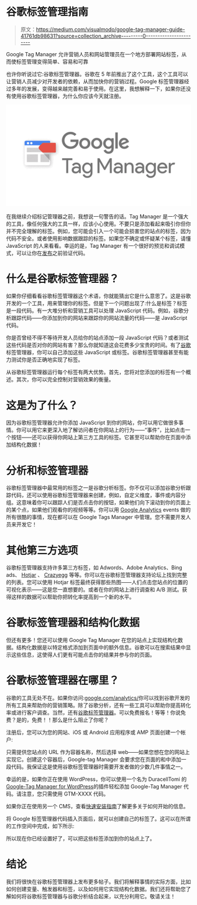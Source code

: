 # 谷歌标签管理指南

> 原文：<https://medium.com/visualmodo/google-tag-manager-guide-41761db98631?source=collection_archive---------0----------------------->

Google Tag Manager 允许营销人员和网站管理员在一个地方部署网站标签，从而使标签管理变得简单、容易和可靠

也许你听说过它:谷歌标签管理器。谷歌在 5 年前推出了这个工具，这个工具可以让营销人员减少对开发者的依赖，从而加快你的营销过程。Google 标签管理器经过多年的发展，变得越来越完善和易于使用。在这里，我想解释一下，如果你还没有使用谷歌标签管理器，为什么你应该今天就注册。

![](img/6074d67cd9a2ccff12692ed7820d8b83.png)

在我继续介绍标记管理器之前，我想说一句警告的话。Tag Manager 是一个强大的工具，像任何强大的工具一样，应该小心使用。不要只是添加看起来吸引你但你并不完全理解的标签。例如，您可能会引入一个可能会损害您的站点的标签，因为代码不安全。或者使用影响数据跟踪的标签。如果您不确定或怀疑某个标签，请懂 JavaScript 的人来看看。幸运的是，Tag Manager 有一个很好的预览和调试模式，可以让你在[发布](https://visualmodo.com/)之前验证代码。

# 什么是谷歌标签管理器？

如果你仔细看看谷歌标签管理器这个术语，你就能猜出它是什么意思了。这是谷歌开发的一个工具，用来管理你的标签。但是下一个问题出现了:什么是标签？标签是一段代码。有一大堆分析和营销工具可以处理 JavaScript 代码。例如，谷歌分析跟踪代码——你添加到你的网站来跟踪你的网站流量的代码——是 JavaScript 代码。

你是否曾经不得不等待开发人员给你的站点添加一段 JavaScript 代码？或者测试这些代码是否对你的网站有害？那么你就知道这会花费多少宝贵的时间。有了[谷歌](https://visualmodo.com/)标签管理器，你可以自己添加这些 JavaScript 或标签。谷歌标签管理器甚至有能力测试你是否正确地实现了标签。

从谷歌标签管理器运行每个标签有两大优势。首先，您将对您添加的标签有一个概述。其次，你可以完全控制对营销效果的衡量。

# 这是为了什么？

因为谷歌标签管理器允许你添加 JavaScript 到你的网站，你可以用它做很多事情。你可以用它来更深入地了解访问者在你网站上的行为——“事件”，比如点击一个按钮——还可以获得你网站上第三方工具的标签。它甚至可以帮助你在页面中添加结构化数据！

# 分析和标签管理器

谷歌标签管理器中最常用的标签之一是谷歌分析标签。你不仅可以添加谷歌分析跟踪代码，还可以使用谷歌标签管理器来创建，例如，自定义维度，事件或内容分组。这意味着你可以跟踪人们是否点击你的按钮，如果他们向下滚动到你的页面上的某个点，如果他们观看你的视频等等。你可以用 [Google Analytics](https://support.google.com/analytics/answer/1033068) events 做的所有很酷的事情，现在都可以在 Google Tags Manager 中管理。您不需要开发人员来开发它！

# 其他第三方选项

谷歌标签管理器支持许多第三方标签，如 Adwords、Adobe Analytics、Bing ads、 [Hotjar](https://www.hotjar.com/) 、 [Crazyegg](https://www.crazyegg.com/) 等等。你可以在谷歌标签管理器支持论坛上找到完整的列表。您可以使用 Hotjar 标签最终获得那些热图——人们点击您站点的位置的可视化表示——这是您一直想要的。或者在你的网站上进行调查和 A/B 测试。获得这样的数据可以帮助你把转化率提高到一个新的水平。

# 谷歌标签管理器和结构化数据

但还有更多！您还可以使用 Google Tag Manager 在您的站点上实现结构化数据。结构化数据是以特定格式添加到页面中的额外信息。谷歌可以在搜索结果中显示这些信息，这使得人们更有可能点击你的结果并参与你的页面。

# 谷歌标签管理器在哪里？

谷歌的工具无处不在。如果你访问:[google.com/analytics/](https://www.google.com/analytics/)你可以找到谷歌开发的所有工具来帮助你的营销策略。除了谷歌分析，还有一些工具可以帮助你提高转化率或进行客户调查。当然，还有[谷歌标签管理器](https://www.google.com/analytics/tag-manager/)。可以免费报名！等等！你说免费？是的，免费！！那么是什么阻止了你呢？

注册后，您可以为您的网站、iOS 或 Android 应用程序或 AMP 页面创建一个帐户:

只需提供您站点的 URL 作为容器名称，然后选择 web——如果您想在您的网站上实现它。创建这个容器后，Google-tag Manager 会要求您在页面的和中添加一段代码。我保证这是使用谷歌标签管理器时需要开发者做的少数几件事情之一。

幸运的是，如果你正在使用 WordPress，你可以使用一个名为 DuracellTomi 的[Google-Tag Manager for WordPress](https://wordpress.org/plugins/duracelltomi-google-tag-manager/)的插件轻松添加 Google-Tag Manager 代码。请注意，您只需使用 GTM-XXXX 代码。

如果你正在使用另一个 CMS，查看[快速安装指南](https://developers.google.com/tag-manager/quickstart)了解更多关于如何开始的信息。

将 Google 标签管理器代码插入页面后，就可以创建自己的标签了。这可以在所谓的工作空间中完成，如下所示:

所以现在你已经设置好了，可以把这些标签添加到你的站点上了。

# 结论

我们将很快在谷歌标签管理器上发布更多帖子。我们将解释事情的实际方面，比如如何创建变量、触发器和标签，以及如何用它实现结构化数据。我们还将帮助您了解如何将谷歌标签管理器与谷歌分析结合起来，以充分利用它。敬请关注！